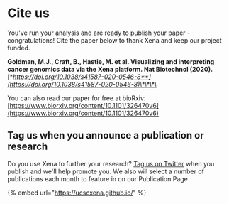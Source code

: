 # Cite us

You've run your analysis and are ready to publish your paper - congratulations! Cite the paper below to thank Xena and keep our project funded.

**Goldman, M.J., Craft, B., Hastie, M. et al. Visualizing and interpreting cancer genomics data via the Xena platform. Nat Biotechnol \(2020\).** [**https://doi.org/10.1038/s41587-020-0546-8**](https://doi.org/10.1038/s41587-020-0546-8)\*\*\*\*

You can also read our paper for free at bioRxiv: [https://www.biorxiv.org/content/10.1101/326470v6](https://www.biorxiv.org/content/10.1101/326470v6)

## Tag us when you announce a publication or research

Do you use Xena to further your research? [Tag us on Twitter](https://twitter.com/UCSCXena) when you publish and we'll help promote you. We also will select a number of publications each month to feature in on our Publication Page

{% embed url="https://ucscxena.github.io/" %}

### 

